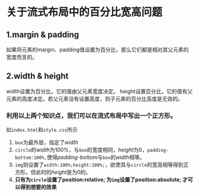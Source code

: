 # 关于流式布局中的百分比宽高问题
## 1.margin & padding
如果将元素的margin、padding值设置为百分比，那么它们都是相对其父元素的宽度而言的。
## 2.width & height
width设置为百分比，它的值由父元素宽度决定。
height设置百分比，它的值有父元素的高度决定。若父元素没有设置高度，则子元素的百分比高度是无效的。
### 利用以上两个知识点，我们可以在流式布局中写出一个正方形。
如`index.html`和`style.css`所示<br>
1. `box`为最外层，指定了*width*<br>
2. `circle`的*width*为100%，与`box`的宽度相同，*height*为0，`padding-bottom:100%,`使得*padding-bottom*与`box`的*width*相等。<br>
3. `img`则设置了`width:100%;height:100%;`，欲使其与`circle`的宽高相等得到正方形，但此时的*height*是为0的。<br>
4. **只有为`circle`设置了position:relative; 为`img`设置了position:absolute; 才可以得到想要的效果**
